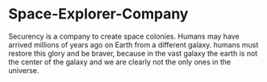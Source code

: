 # Space-Explorer-Company
Securency is a company to create space colonies. Humans may have arrived millions of years ago on Earth from a different galaxy. humans must restore this glory and be braver, because in the vast galaxy the earth is not the center of the galaxy and we are clearly not the only ones in the universe.
